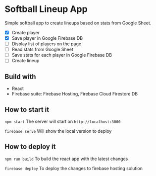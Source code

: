 # Softball Lineup App

Simple softball app to create lineups based on stats from Google Sheet.

- [x] Create player
- [x] Save player in Google Firebase DB
- [ ] Display list of players on the page
- [ ] Read stats from Google Sheet
- [ ] Save stats for each player in Google Firebase DB
- [ ] Create lineup

## Build with

- React
- Firebase suite: Firebase Hosting, Firebase Cloud Firestore DB


## How to start it
`npm start`
The server will start on `http://localhost:3000`

`firebase serve`
Will show the local version to deploy


## How to deploy it
`npm run build`
To build the react app with the latest changes

`firebase deploy`
To deploy the changes to firebase hosting solution
